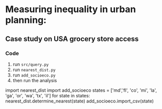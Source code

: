 # Measuring inequality in urban planning:
## Case study on USA grocery store access


### Code
1. run `src/query.py`
2. run `nearest_dist.py`
3. run `add_socioeco.py`
4. then run the analysis


import nearest_dist
import add_socioeco
states = ['md','fl', 'co', 'mi', 'la', 'ga', 'or', 'wa', 'tx', 'il']
for state in states:
    nearest_dist.determine_nearest(state)
    add_socioeco.import_csv(state)